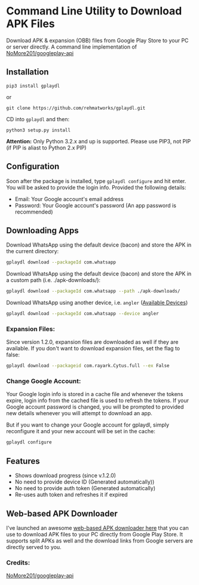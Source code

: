 # Command Line Utility to Download APK Files
Download APK & expansion (OBB) files from Google Play Store to your PC or server directly. A command line implementation of [NoMore201/googleplay-api](https://github.com/NoMore201/googleplay-api/)

## Installation
`pip3 install gplaydl`

or

`git clone https://github.com/rehmatworks/gplaydl.git`

CD into `gplaydl` and then:

`python3 setup.py install`

**Attention:** Only Python 3.2.x and up is supported. Please use PIP3, not PIP (if PIP is aliast to Python 2.x PIP)

## Configuration
Soon after the package is installed, type `gplaydl configure` and hit enter. You will be asked to provide the login info. Provided the following details:

* Email: Your Google account's email address
* Password: Your Google account's password (An app password is recommended)

## Downloading Apps
Download WhatsApp using the default device (bacon) and store the APK in the current directory:

```bash
gplaydl download --packageId com.whatsapp
```

Download WhatsApp using the default device (bacon) and store the APK in a custom path (i.e. ./apk-downloads/):

```bash
gplaydl download --packageId com.whatsapp --path ./apk-downloads/
```

Download WhatsApp using another device, i.e. `angler` ([Available Devices](https://github.com/NoMore201/googleplay-api/blob/master/gpapi/device.properties))

```bash
gplaydl download --packageId com.whatsapp --device angler
```

### Expansion Files:
Since version 1.2.0, expansion files are downloaded as well if they are available. If you don't want to download expansion files, set the flag to false:

```bash
gplaydl download --packageid com.rayark.Cytus.full --ex False
```

### Change Google Account:
Your Google login info is stored in a cache file and whenever the tokens expire, login info from the cached file is used to refresh the tokens. If your Google account password is changed, you will be prompted to provided new details whenever you will attempt to download an app.

But if you want to change your Google account for gplaydl, simply reconfigure it and your new account will be set in the cache:

```bash
gplaydl configure
```

## Features
* Shows download progress (since v.1.2.0)
* No need to provide device ID (Generated automatically))
* No need to provide auth token (Generated automatically)
* Re-uses auth token and refreshes it if expired

## Web-based APK Downloader
I've launched an awesome <a href="https://apkbucket.net/apk-downloader/">web-based APK downloader here</a> that you can use to download APK files to your PC directly from Google Play Store. It supports split APKs as well and the download links from Google servers are directly served to you.

### Credits:
[NoMore201/googleplay-api](https://github.com/NoMore201/googleplay-api/)
